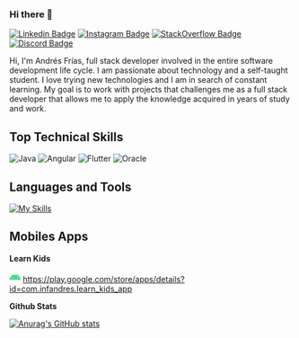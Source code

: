 ### Hi there 👋

[![Linkedin Badge](https://img.shields.io/badge/-AndresF-0e76a8?style=flat&labelColor=0e76a8&logo=linkedin&logoColor=white)](https://www.linkedin.com/in/andres-frias-guzman/)
[![Instagram Badge](https://img.shields.io/badge/-andres_frias1214-833AB4?style=flat&labelColor=833AB4&logo=instagram&logoColor=white)](https://www.instagram.com/andres_frias1214/)
[![StackOverflow Badge](https://img.shields.io/badge/-AndresF-ef8236?style=flat&labelColor=ef8236&logo=stackoverflow&logoColor=white)](https://stackoverflow.com/users/16978482/andres-frias)
[![Discord Badge](https://img.shields.io/badge/-AndresFrias-5865F2?style=flat&labelColor=5865F2&logo=discord&logoColor=white)](https://discordapp.com/users/AndresFrias#2506)

Hi, I'm Andrés Frías, full stack developer involved in the entire software development life cycle. I am passionate about technology and a self-taught student. I love trying new technologies and I am in search of constant learning. My goal is to work with projects that challenges me as a full stack developer that allows me to apply the knowledge acquired in years of study and work.

## Top Technical Skills ##
![Java](https://img.shields.io/badge/java-%23ED8B00.svg?style=for-the-badge&logo=java&logoColor=white)
![Angular](https://img.shields.io/badge/angular-%23DD0031.svg?style=for-the-badge&logo=angular&logoColor=white)
![Flutter](https://img.shields.io/badge/Flutter-%2302569B.svg?style=for-the-badge&logo=Flutter&logoColor=white)
![Oracle](https://img.shields.io/badge/Oracle-F80000?style=for-the-badge&logo=oracle&logoColor=white)

## Languages and Tools ##

[![My Skills](https://skillicons.dev/icons?i=js,html,css,vscode,php,laravel,spring,hibernate,maven,androidstudio,mysql,aws,bootstrap,dart,py,django,flask,ts,eclipse,firebase,gcp,idea,jquery,mongodb,postgres,cloudflare,py,wordpress)](https://skillicons.dev)

## Mobiles Apps ##
**Learn Kids**

<code><img height="20" src="https://raw.githubusercontent.com/github/explore/80688e429a7d4ef2fca1e82350fe8e3517d3494d/topics/android/android.png"></code> https://play.google.com/store/apps/details?id=com.infandres.learn_kids_app


**Github Stats**

[![Anurag's GitHub stats](https://github-readme-stats.vercel.app/api?username=sentenciasql&hide=prs,contribs&show_icons=true&theme=dark)](https://github.com/anuraghazra/github-readme-stats)


<!--
**SentenciaSQL/SentenciaSQL** is a ✨ _special_ ✨ repository because its `README.md` (this file) appears on your GitHub profile.

Here are some ideas to get you started:

- 🔭 I’m currently working on ...
- 🌱 I’m currently learning ...
- 👯 I’m looking to collaborate on ...
- 🤔 I’m looking for help with ...
- 💬 Ask me about ...
- 📫 How to reach me: ...
- 😄 Pronouns: ...
- ⚡ Fun fact: ...
-->
